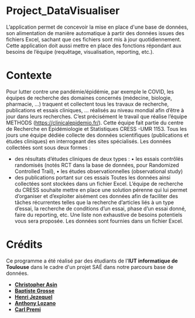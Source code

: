 # Project_DataVisualiser

L’application permet de concevoir la mise en place d'une
base de données, son alimentation de manière automatique à partir des données issues des
fichiers Excel, sachant que ces fichiers sont mis à jour quotidiennement. Cette application doit
aussi mettre en place des fonctions répondant aux besoins de l’équipe (requêtage,
visualisation, reporting, etc.).

# Contexte
Pour lutter contre une pandémie/épidémie, par exemple le COVID, les équipes de recherche
des domaines concernés (médecine, biologie, pharmacie, …) traquent et collectent tous les
travaux de recherche, publications et essais cliniques, … réalisés au niveau mondial afin d’être
à jour dans leurs recherches. C’est précisément le travail que réalise l’équipe METHODS
(https://clinicalepidemio.fr/). Cette équipe fait partie du centre de Recherche en
Épidémiologie et Statistiques CRESS -UMR 1153.
Tous les jours une équipe dédiée collecte des données scientifiques (publications et études
cliniques) en interrogeant des sites spécialisés. Les données collectées sont sous deux
formes :
- des résultats d’études cliniques de deux types :
• les essais contrôlés randomisés (notés RCT dans la base de données, pour
Randomized Controlled Trail),
• les études observationnelles (observational study)
- des publications portant sur ces essais
Toutes les données ainsi collectées sont stockées dans un fichier Excel.
L’équipe de recherche du CRESS souhaite mettre en place une solution pérenne qui lui permet
d’organiser et d’exploiter aisément ces données afin de faciliter des tâches récurrentes telles
que la recherche d’articles liés à un type d’essai, la recherche de conditions d’un essai, phase
d’un essai donné, faire du reporting, etc. Une liste non exhaustive de besoins potentiels vous
sera proposée. Les données sont fournies dans un fichier Excel.


# Crédits

Ce programme a été réalisé par des étudiants de l'**IUT informatique de Toulouse** dans le cadre d'un projet SAÉ dans notre parcours base de données.

* [**Christopher Asin**](https://github.com/RiperPro03)
* [**Baptiste Grosse**](https://github.com/BaptisteGrosse)
* [**Henri Jezequel**](https://github.com/HenriJez)
* [**Anthony Lozano**](https://github.com/Anthooooooo)
* [**Carl Premi**](https://github.com/otsubyo)





